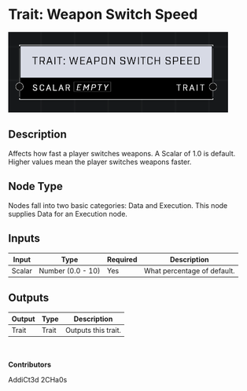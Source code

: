 # Trait: Weapon Switch Speed
![](../../../.gitbook/assets/trait-weapon-switch-speed.png)

## Description
Affects how fast a player switches weapons. A Scalar of 1.0 is default. Higher values mean the player switches weapons faster.

## Node Type
Nodes fall into two basic categories: Data and Execution. This node supplies Data for an Execution node.

## Inputs
| Input | Type | Required | Description |
|------------------|------------------|----------|--------------------------------------------------------------|
| Scalar | Number (0.0 - 10) | Yes | What percentage of default. |

## Outputs
| Output | Type | Description |
|------------------|------------------|--------------------------------------------------------------|
| Trait | Trait | Outputs this trait. |

\
\
**Contributors**

AddiCt3d 2CHa0s
